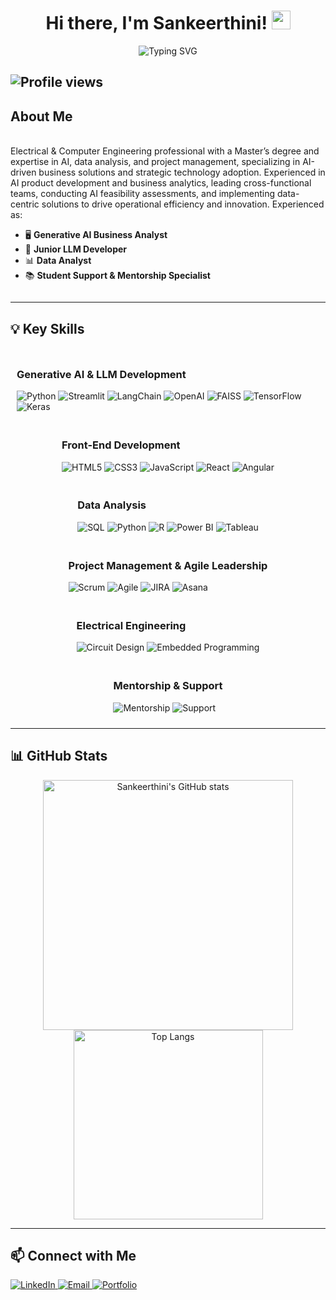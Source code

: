 <div align="center">
  <h1>Hi there, I'm Sankeerthini! <img src="https://media.giphy.com/media/hvRJCLFzcasrR4ia7z/giphy.gif" width="30"></h1>
  <img src="https://readme-typing-svg.demolab.com?font=Fira+Code&size=24&pause=1000&color=F75C7E&center=true&width=435&lines=Generative+AI+Engineer;Data+Analyst;AI+Business+Analyst;Front+End+Developer" alt="Typing SVG">
</div>

![Profile views](https://komarev.com/ghpvc/?username=Sankeerthini&color=red)
---

## About Me

<div style="display: flex; align-items: center;">
  <div style="flex: 1;">
    <br/>Electrical & Computer Engineering professional with a Master’s degree and expertise in AI, data analysis, and project management, specializing in AI-driven business solutions and strategic technology adoption. Experienced in AI product development and business analytics, leading cross-functional teams, conducting AI feasibility assessments, and implementing data-centric solutions to drive operational efficiency and innovation. 
    Experienced as:
    <ul>
      <li>🖥️ <strong>Generative AI Business Analyst</strong></li>
      <li>🤖 <strong>Junior LLM Developer</strong></li>
      <li>📊 <strong>Data Analyst</strong></li>
      <li>📚 <strong>Student Support & Mentorship Specialist</strong></li>
    </ul>
  </div>
</div>

---

## 💡 Key Skills

<div style="display: flex; justify-content: center; flex-wrap: wrap;">
  <div style="margin: 10px;">
    <h3>Generative AI & LLM Development</h3>
    <img src="https://img.shields.io/badge/Python-3776AB?style=for-the-badge&logo=python&logoColor=white" alt="Python">
    <img src="https://img.shields.io/badge/Streamlit-FF4B4B?style=for-the-badge&logo=streamlit&logoColor=white" alt="Streamlit">
    <img src="https://img.shields.io/badge/LangChain-0052CC?style=for-the-badge&logo=langchain&logoColor=white" alt="LangChain">
    <img src="https://img.shields.io/badge/OpenAI-412991?style=for-the-badge&logo=openai&logoColor=white" alt="OpenAI">
    <img src="https://img.shields.io/badge/FAISS-009688?style=for-the-badge&logo=vector-db&logoColor=white" alt="FAISS">
    <img src="https://img.shields.io/badge/TensorFlow-FF6F00?style=for-the-badge&logo=tensorflow&logoColor=white" alt="TensorFlow">
    <img src="https://img.shields.io/badge/Keras-D00000?style=for-the-badge&logo=keras&logoColor=white" alt="Keras">
  </div>
  <div style="margin: 10px;">
    <h3>Front-End Development</h3>
    <img src="https://img.shields.io/badge/HTML5-E34F26?style=for-the-badge&logo=html5&logoColor=white" alt="HTML5">
    <img src="https://img.shields.io/badge/CSS3-1572B6?style=for-the-badge&logo=css3&logoColor=white" alt="CSS3">
    <img src="https://img.shields.io/badge/JavaScript-F7DF1E?style=for-the-badge&logo=javascript&logoColor=black" alt="JavaScript">
    <img src="https://img.shields.io/badge/React-61DAFB?style=for-the-badge&logo=react&logoColor=black" alt="React">
    <img src="https://img.shields.io/badge/Angular-DD0031?style=for-the-badge&logo=angular&logoColor=white" alt="Angular">
  </div>
  <div style="margin: 10px;">
    <h3>Data Analysis</h3>
    <img src="https://img.shields.io/badge/SQL-336791?style=for-the-badge&logo=postgresql&logoColor=white" alt="SQL">
    <img src="https://img.shields.io/badge/Python-3776AB?style=for-the-badge&logo=python&logoColor=white" alt="Python">
    <img src="https://img.shields.io/badge/R-276DC3?style=for-the-badge&logo=r&logoColor=white" alt="R">
    <img src="https://img.shields.io/badge/Power%20BI-F2C811?style=for-the-badge&logo=power-bi&logoColor=black" alt="Power BI">
    <img src="https://img.shields.io/badge/Tableau-E97627?style=for-the-badge&logo=tableau&logoColor=white" alt="Tableau">
  </div>
  <div style="margin: 10px;">
    <h3>Project Management & Agile Leadership</h3>
    <img src="https://img.shields.io/badge/Scrum-009FDA?style=for-the-badge&logo=scrumalliance&logoColor=white" alt="Scrum">
    <img src="https://img.shields.io/badge/Agile-FF6600?style=for-the-badge&logo=agile&logoColor=white" alt="Agile">
    <img src="https://img.shields.io/badge/JIRA-0052CC?style=for-the-badge&logo=jira&logoColor=white" alt="JIRA">
    <img src="https://img.shields.io/badge/Asana-0079BF?style=for-the-badge&logo=asana&logoColor=orange" alt="Asana">
  </div>
  <div style="margin: 10px;">
    <h3>Electrical Engineering</h3>
    <img src="https://img.shields.io/badge/Circuit%20Design-BDB76B?style=for-the-badge&logo=arduino&logoColor=black" alt="Circuit Design">
    <img src="https://img.shields.io/badge/Embedded%20Programming-007ACC?style=for-the-badge&logo=c%2B%2B&logoColor=white" alt="Embedded Programming">
  </div>
  <div style="margin: 10px;">
    <h3>Mentorship & Support</h3>
    <img src="https://img.shields.io/badge/Mentorship-FFD700?style=for-the-badge&logo=knowledgebase&logoColor=black" alt="Mentorship">
    <img src="https://img.shields.io/badge/Support-2E8B57?style=for-the-badge&logo=helpdesk&logoColor=white" alt="Support">
  </div>
</div>

---

## 📊 GitHub Stats

<div align="center">
  <img src="https://github-readme-stats.vercel.app/api?username=Sankeerthini&show_icons=true&theme=radical" alt="Sankeerthini's GitHub stats" width="400">
  <img src="https://github-readme-stats.vercel.app/api/top-langs/?username=Sankeerthini&layout=compact&theme=radical" alt="Top Langs" width="303">
</div>

---

## 📫 Connect with Me

<div align="left">
  <a href="https://www.linkedin.com/in/sankeerthini-d">
    <img src="https://img.shields.io/badge/LinkedIn-blue?style=flat&logo=linkedin" alt="LinkedIn">
  </a>
  <a href="mailto:sankeerthini@gmail.com">
    <img src="https://img.shields.io/badge/Email-D14836?style=flat&logo=gmail&logoColor=white" alt="Email">
  </a>
    <a href="https://sankeerthini.github.io/My-Portfolio-Website/">
    <img src="https://img.shields.io/badge/Portfolio-My%20Website-brightgreen" alt="Portfolio">
  </a>
</div>
